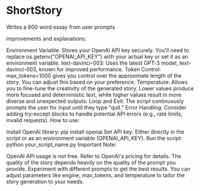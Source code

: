 # ShortStory
Writes a 600 word essay from user prompts

improvements and explanations:

Environment Variable: Stores your OpenAI API key securely. You'll need to replace os.getenv("OPENAI_API_KEY") with your actual key or set it as an environment variable.
text-davinci-003: Uses the latest GPT-3 model, text-davinci-003, known for improved performance.
Token Control: max_tokens=1000 gives you control over the approximate length of the story. You can adjust this based on your preference.
Temperature: Allows you to fine-tune the creativity of the generated story. Lower values produce more focused and deterministic text, while higher values result in more diverse and unexpected outputs.
Loop and Exit: The script continuously prompts the user for input until they type "quit."
Error Handling: Consider adding try-except blocks to handle potential API errors (e.g., rate limits, invalid requests).
How to use:

Install OpenAI library: pip install openai
Set API key: Either directly in the script or as an environment variable (OPENAI_API_KEY).
Run the script: python your_script_name.py
Important Note:

OpenAI API usage is not free. Refer to OpenAI's pricing for details.
The quality of the story depends heavily on the quality of the prompt you provide. Experiment with different prompts to get the best results.
You can adjust parameters like engine, max_tokens, and temperature to tailor the story generation to your needs.
